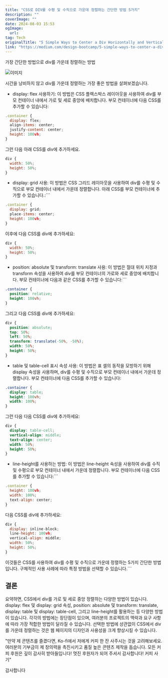 ```yaml
---
title: "CSS로 DIV를 수평 및 수직으로 가운데 정렬하는 간단한 방법 5가지"
description: ""
coverImage: ""
date: 2024-08-03 15:53
ogImage: 
  url: 
tag: Tech
originalTitle: "5 Simple Ways to Center a Div Horizontally and Vertically in CSS"
link: "https://medium.com/design-bootcamp/5-simple-ways-to-center-a-div-horizontally-and-vertically-in-css-23bbaa5f9f52"
---
```




가장 간단한 방법으로 div를 가운데 정렬하는 방법

![이미지](/assets/img/5SimpleWaystoCenteraDivHorizontallyandVerticallyinCSS_0.png)

시간을 낭비하지 않고 div를 가운데 정렬하는 가장 좋은 방법을 살펴보겠습니다.

- display: flex 사용하기: 이 방법은 CSS 플렉스박스 레이아웃을 사용하여 div를 부모 컨테이너 내에서 가로 및 세로 중앙에 배치합니다. 부모 컨테이너에 다음 CSS를 추가할 수 있습니다:

<div class="content-ad"></div>

```js
.container {
  display: flex;
  align-items: center;
  justify-content: center;
  height: 100vh;
}
```

그런 다음 아래 CSS를 div에 추가하세요.

```js
div {
  width: 50%;
  height: 50%;
}
```

- display: grid 사용: 이 방법은 CSS 그리드 레이아웃을 사용하여 div를 수평 및 수직으로 부모 컨테이너 내에서 가운데 정렬합니다. 아래 CSS를 부모 컨테이너에 추가할 수 있습니다.:```

<div class="content-ad"></div>

```js
.container {
  display: grid;
  place-items: center;
  height: 100vh;
}
```

이후에 다음 CSS를 div에 추가하세요:

```js
div {
  width: 50%;
  height: 50%;
}
```

- position: absolute 및 transform: translate 사용: 이 방법은 절대 위치 지정과 transform 속성을 사용하여 div를 부모 컨테이너의 가로와 세로 중앙에 배치합니다. 부모 컨테이너에 다음과 같은 CSS를 추가할 수 있습니다:```

<div class="content-ad"></div>

```css
.container {
  position: relative;
  height: 100vh;
}
```

그리고 다음 CSS를 div에 추가하세요:

```css
div {
  position: absolute;
  top: 50%;
  left: 50%;
  transform: translate(-50%, -50%);
  width: 50%;
  height: 50%;
}
```

- table 및 table-cell 표시 속성 사용: 이 방법은 표 셀의 동작을 모방하기 위해 display 속성을 사용하며, div를 수평 및 수직으로 부모 컨테이너 내에서 가운데 정렬합니다. 부모 컨테이너에 다음 CSS를 추가할 수 있습니다:

<div class="content-ad"></div>

```css
.container {
  display: table;
  height: 100vh;
  width: 100%;
}
```

그런 다음 다음 CSS를 div에 추가하세요:

```css
div {
  display: table-cell;
  vertical-align: middle;
  text-align: center;
  width: 50%;
  height: 50%;
}
```

- line-height를 사용하는 방법: 이 방법은 line-height 속성을 사용하여 div를 수직 및 수평으로 부모 컨테이너 내에서 가운데 정렬합니다. 부모 컨테이너에 다음 CSS를 추가할 수 있습니다:```

<div class="content-ad"></div>

```js
.container {
  height: 100vh;
  width: 100%;
  text-align: center;
}
```

다음 CSS를 div에 추가하세요:

```js
div {
  display: inline-block;
  line-height: 100vh;
  vertical-align: middle;
  width: 50%;
  height: 50%;
}
```

이것들은 CSS를 사용하여 div를 수평 및 수직으로 가운데 정렬하는 5가지 간단한 방법입니다. 구체적인 사용 사례에 따라 특정 방법을 선택할 수 있습니다.```

<div class="content-ad"></div>

## 결론

요약하면, CSS에서 div를 가로 및 세로 중앙 정렬하는 다양한 방법이 있습니다. display: flex 및 display: grid 속성, position: absolute 및 transform: translate, display: table 및 display: table-cell, 그리고 line-height를 활용하는 등 다양한 방법이 있습니다. 각각의 방법에는 장단점이 있으며, 여러분의 프로젝트의 맥락과 요구 사항에 따라 가장 적합한 방법이 달라질 수 있습니다. 선택한 방법에 상관없이 CSS에서 div를 가운데 정렬하는 것은 웹 페이지의 디자인과 사용성을 크게 향상시킬 수 있습니다.

"만약 제 콘텐츠를 즐겼다면, Ko-fi에서 저에게 커피 한 잔 사주시는 것을 고려해보세요. 여러분의 기부금이 제 창의력을 촉진시키고 품질 높은 콘텐츠 제작을 돕습니다. 모든 커피 후원은 깊이 감사히 받아들입니다! 멋진 후원자가 되어 주셔서 감사합니다! 커피 사기"

감사합니다
